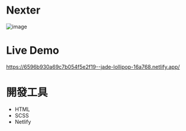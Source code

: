 # Nexter
![image](https://github.com/Yung-Che/Nexter/blob/main/img/home-page.png)

# Live Demo
https://6596b930a69c7b054f5e2f19--jade-lollipop-16a768.netlify.app/

# 開發工具
- HTML
- SCSS
- Netlify
